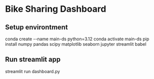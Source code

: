 # Bike Sharing Dashboard

## Setup environtment

conda create --name main-ds python=3.12
conda activate main-ds
pip install numpy pandas scipy matplotlib seaborn jupyter streamlit babel

## Run streamlit app

streamlit run dashboard.py
